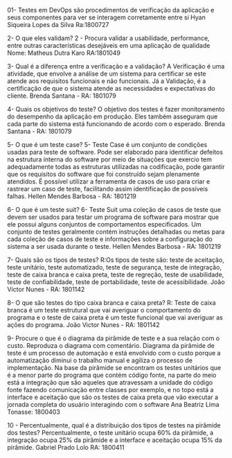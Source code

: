 
01- Testes em DevOps são procedimentos de verificação da aplicação e 
seus componentes para ver se interagem corretamente entre si
Hyan Siqueira Lopes da Silva Ra:1800727

2- O que eles validam?
2 - Procura validar a usabilidade, performance, entre outras características desejáveis em uma aplicação de qualidade
Nome: Matheus Dutra Karo RA:1801049

3- Qual é a diferença entre a verificação e a validação?
 A Verificação é uma atividade, que envolve a análise de um sistema para certificar se este
atende aos requisitos funcionais e não funcionais. Já a Validação, é a certificação de que o sistema atende as necessidades
e expectativas do cliente.
Brenda Santana - RA: 1801079

4- Quais os objetivos do teste?
 O objetivo dos testes é fazer monitoramento do desempenho da aplicação em produção. Eles também asseguram que cada parte
 do sistema está funcionando de acordo com o esperado.
Brenda Santana - RA: 1801079

5- O que é um teste case?
5- Teste Case é um conjunto de condições usadas para teste de software. Pode ser elaborado
para identificar defeitos na estrutura interna do software por meio de situações que exercio
tem adequadamente todas as estruturas utilizadas na codificação, pode garantir que os requisitos 
do software que foi construído sejam plenamente atendidos. É possível utilizar a ferramenta de casos
de uso para criar e rastrear um caso de teste, facilitando assim identificação de possíveis falhas.
Hellen Mendes Barbosa - RA: 1801219

6- O que é um teste suit?
6- Teste Suit uma coleção de casos de teste que devem ser usados ​​para testar um programa de software
para mostrar que ele possui alguns conjuntos de comportamentos especificados. Um conjunto de testes geralmente
contém instruções detalhadas ou metas para cada coleção de casos de teste e informações sobre a configuração do
sistema a ser usada durante o teste.
Hellen Mendes Barbosa - RA: 1801219

7- Quais são os tipos de testes?
R:Os tipos de teste são: teste de aceitação, teste unitário, teste automatizado, teste de segurança, teste de integração, 
teste de caixa branca e caixa preta, teste de regreção, teste de usabilidade, teste de confiabilidade, 
teste de portabilidade, teste de acessibilidade.
João Victor Nunes - RA: 1801142

8- O que são testes do tipo caixa branca e caixa preta?
R: Teste de caixa branca é um teste estrutural que vai averiguar o comportamento do
programa e o teste de caixa preta é um teste funcional que vai averiguar as ações do
programa.
João Victor Nunes - RA: 1801142

9- Procure o que é o diagrama da pirâmide de teste e a sua relação com o custo. Reproduza o diagrama com comentário.
Diagrama da pirâmide de teste é um processo de automação e está envolvido com o custo porque a 
automatização diminui o trabalho manual e agiliza o processo de implementação.  Na base da pirâmide se encontram 
os testes unitários que é a menor parte do programa que contém código fonte, na parte do meio está a integração que 
são aqueles que atravessam a unidade do código fonte fazendo comunicação entre classes por exemplo, e no topo está a interface 
e aceitação que são os testes de caixa preta que vão executar a jornada completa do usuário interagindo com o software
Ana Beatriz Lima Tonasse: 1800403

10 - Percentualmente, qual é a distribuição dos tipos de testes na pirâmide dos testes? 
Percentualmente, o teste unitário ocupa 60% da pirâmide, a integração ocupa 25% da pirâmide e a interface e aceitação 
ocupa 15% da pirâmide.
Gabriel Prado Lolo RA: 1800411